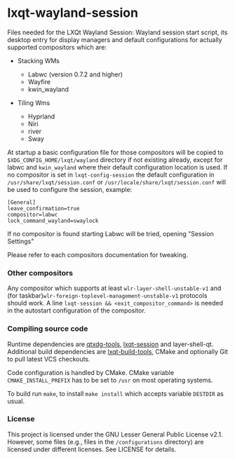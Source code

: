 # lxqt-wayland-session
Files needed for the LXQt Wayland Session: Wayland session start script, its desktop entry for
display managers and default configurations for actually supported compositors which are:

* Stacking WMs
    * Labwc (version 0.7.2 and higher)
    * Wayfire
    * kwin_wayland

* Tiling Wms
    * Hyprland
    * Niri
    * river
    * Sway

At startup a basic configuration file for those compositors will be copied to `$XDG_CONFIG_HOME/lxqt/wayland` directory
if not existing already, except for labwc and `kwin_wayland` where their default configuration location is used.
If no compositor is set in `lxqt-config-session` the default configuration in `/usr/share/lxqt/session.conf` or `/usr/locale/share/lxqt/session.conf` will be used to configure the session, example:
```
[General]
leave_confirmation=true
compositor=labwc
lock_command_wayland=swaylock
```
If no compositor is found starting Labwc will be tried, opening "Session Settings"

Please refer to each compositors documentation for tweaking.

### Other compositors

Any compositor  which supports at least `wlr-layer-shell-unstable-v1` and (for taskbar)`wlr-foreign-toplevel-management-unstable-v1` protocols should work.
A line `lxqt-session && <exit_compositor_command>` is needed in the autostart configuration of the compositor.

### Compiling source code

Runtime dependencies are [qtxdg-tools](https://github.com/lxqt/qtxdg-tools),
[lxqt-session](https://github.com/lxqt/lxqt-session) and layer-shell-qt.
Additional build dependencies are [lxqt-build-tools](https://github.com/lxqt/lxqt-build-tools), CMake and optionally Git to pull latest VCS checkouts.

Code configuration is handled by CMake. CMake variable `CMAKE_INSTALL_PREFIX` has to be set
to `/usr` on most operating systems.

To build run `make`, to install `make install` which accepts variable `DESTDIR` as usual.

### License

This project is licensed under the GNU Lesser General Public License v2.1. However, some files (e.g., files in the `/configurations` directory) are licensed under different licenses. See LICENSE for details.

